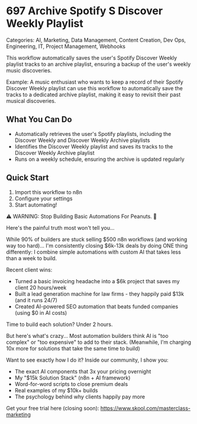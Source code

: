 # 697 Archive Spotify S Discover Weekly Playlist

Categories: AI, Marketing, Data Management, Content Creation, Dev Ops, Engineering, IT, Project Management, Webhooks

This workflow automatically saves the user's Spotify Discover Weekly playlist tracks to an archive playlist, ensuring a backup of the user's weekly music discoveries.

Example: A music enthusiast who wants to keep a record of their Spotify Discover Weekly playlist can use this workflow to automatically save the tracks to a dedicated archive playlist, making it easy to revisit their past musical discoveries.

## What You Can Do
- Automatically retrieves the user's Spotify playlists, including the Discover Weekly and Discover Weekly Archive playlists
- Identifies the Discover Weekly playlist and saves its tracks to the Discover Weekly Archive playlist
- Runs on a weekly schedule, ensuring the archive is updated regularly

## Quick Start
1. Import this workflow to n8n
2. Configure your settings
3. Start automating!

⚠️ WARNING: Stop Building Basic Automations For Peanuts. 🚫

Here's the painful truth most won't tell you...

While 90% of builders are stuck selling $500 n8n workflows (and working way too hard)...
I'm consistently closing $6k-13k deals by doing ONE thing differently:
I combine simple automations with custom AI that takes less than a week to build.

Recent client wins:
* Turned a basic invoicing headache into a $6k project that saves my client 20 hours/week
* Built a lead generation machine for law firms - they happily paid $13k (and it runs 24/7)
* Created AI-powered SEO automation that beats funded companies (using $0 in AI costs)

Time to build each solution? Under 2 hours.

But here's what's crazy...
Most automation builders think AI is "too complex" or "too expensive" to add to their stack.
(Meanwhile, I'm charging 10x more for solutions that take the same time to build)

Want to see exactly how I do it?
Inside our community, I show you:
* The exact AI components that 3x your pricing overnight
* My "$15k Solution Stack" (n8n + AI framework)
* Word-for-word scripts to close premium deals
* Real examples of my $10k+ builds
* The psychology behind why clients happily pay more

Get your free trial here (closing soon): https://www.skool.com/masterclass-marketing
